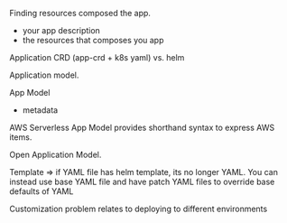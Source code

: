 Finding resources composed the app.
- your app description
- the resources that composes you app


Application CRD (app-crd + k8s yaml) vs. helm

Application model.

App Model
- metadata


AWS Serverless App Model provides shorthand syntax to express AWS items.

Open Application Model.

Template => if YAML file has helm template, its no longer YAML.
You can instead use base YAML file and have patch YAML files to override base defaults of YAML

Customization problem relates to deploying to different environments

